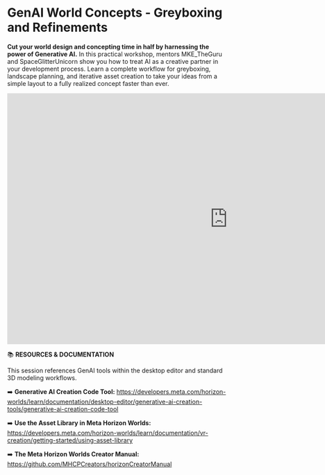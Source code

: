 # GenAI World Concepts - Greyboxing and Refinements
**Cut your world design and concepting time in half by harnessing the power of Generative AI.** In this practical workshop, mentors MKE_TheGuru and SpaceGlitterUnicorn show you how to treat AI as a creative partner in your development process. Learn a complete workflow for greyboxing, landscape planning, and iterative asset creation to take your ideas from a simple layout to a fully realized concept faster than ever.

<iframe width="1014" height="579" src="https://www.youtube.com/embed/odMld8mTaXs" title="Build World Concepts with Gen AI, with MKE_TheGuru &amp;SpaceGlitterUnicorn" frameborder="0" allow="accelerometer; autoplay; clipboard-write; encrypted-media; gyroscope; picture-in-picture; web-share" referrerpolicy="strict-origin-when-cross-origin" allowfullscreen></iframe>

📚 **RESOURCES & DOCUMENTATION**

This session references GenAI tools within the desktop editor and standard 3D modeling workflows.

➡️ **Generative AI Creation Code Tool:** https://developers.meta.com/horizon-worlds/learn/documentation/desktop-editor/generative-ai-creation-tools/generative-ai-creation-code-tool

➡️ **Use the Asset Library in Meta Horizon Worlds:** https://developers.meta.com/horizon-worlds/learn/documentation/vr-creation/getting-started/using-asset-library

➡️ **The Meta Horizon Worlds Creator Manual:** https://github.com/MHCPCreators/horizonCreatorManual
